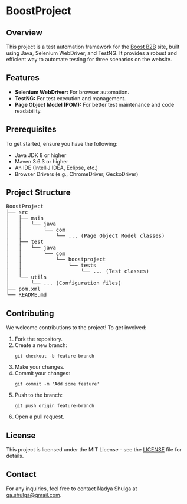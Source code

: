 <!DOCTYPE html>
<html lang="en">
<head>
    <meta charset="UTF-8">
    <meta name="viewport" content="width=device-width, initial-scale=1.0">
    
</head>
<body>

<h1>BoostProject</h1>

<h2>Overview</h2>
<p>
    This project is a test automation framework for the <a href="https://www.boostb2b.com/">Boost B2B</a> site, built using Java, Selenium WebDriver, and TestNG.
    It provides a robust and efficient way to automate testing for three scenarios on the website.
</p>

<h2>Features</h2>
<ul>
    <li><strong>Selenium WebDriver:</strong> For browser automation.</li>
    <li><strong>TestNG:</strong> For test execution and management.</li>
    <li><strong>Page Object Model (POM):</strong> For better test maintenance and code readability.</li>
</ul>

<h2>Prerequisites</h2>
<p>To get started, ensure you have the following:</p>
<ul>
    <li>Java JDK 8 or higher</li>
    <li>Maven 3.6.3 or higher</li>
    <li>An IDE (IntelliJ IDEA, Eclipse, etc.)</li>
    <li>Browser Drivers (e.g., ChromeDriver, GeckoDriver)</li>
</ul>

<h2>Project Structure</h2>
<pre>
BoostProject
├── src
│   ├── main
│   │   └── java
│   │       └── com
│   │           └── ... (Page Object Model classes)
│   ├── test
│   │   └── java
│   │       └── com
│   │           └── boostproject
│   │               └── tests
│   │                   └── ... (Test classes)
│   └── utils
│       └── ... (Configuration files)
├── pom.xml
└── README.md
</pre>

<h2>Contributing</h2>
<p>We welcome contributions to the project! To get involved:</p>
<ol>
    <li>Fork the repository.</li>
    <li>Create a new branch:
        <pre><code>git checkout -b feature-branch</code></pre>
    </li>
    <li>Make your changes.</li>
    <li>Commit your changes:
        <pre><code>git commit -m 'Add some feature'</code></pre>
    </li>
    <li>Push to the branch:
        <pre><code>git push origin feature-branch</code></pre>
    </li>
    <li>Open a pull request.</li>
</ol>

<h2>License</h2>
<p>This project is licensed under the MIT License - see the <a href="LICENSE">LICENSE</a> file for details.</p>

<h2>Contact</h2>
<p>For any inquiries, feel free to contact Nadya Shulga at <a href="mailto:qa.shulga@gmail.com">qa.shulga@gmail.com</a>.</p>

</body>
</html>
